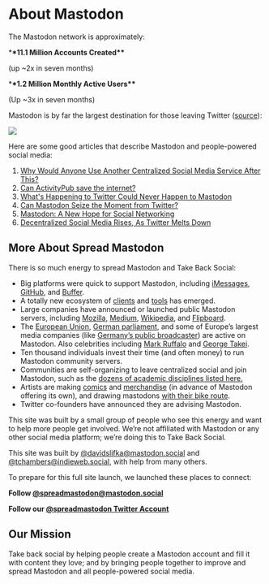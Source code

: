 # About Mastodon

The Mastodon network is approximately:

\***\*11.1 Million Accounts Created\*\***

(up ~2x in seven months)

\***\*1.2 Million Monthly Active Users\*\***

(Up ~3x in seven months)

Mastodon is by far the largest destination for those leaving Twitter ([source](https://www.deweysquare.com/wp-content/uploads/2023/03/DSG-Snapshot-of-the-Twitter-Migration-March-2023.pdf)):

![](https://lh3.googleusercontent.com/70rFpSobXNzfLBeUrxrXATBJA1ffVIW1jV18wBYD24ljnnouBl8BwTJx-v0QjzCVHnJUCZiHyqmayu6V2Amo2AMKi0b8Ete0yu653QjH2Aw5FWaL-Ej3MCxUVKIhh5vz9hRo2Y8_7KccGlHgvTkqN70)

Here are some good articles that describe Mastodon and people-powered social media:

1.  [Why Would Anyone Use Another Centralized Social Media Service After This?](https://www.techdirt.com/2022/12/21/why-would-anyone-use-another-centralized-social-media-service-after-this/)
2.  [Can ActivityPub save the internet?](https://www.theverge.com/2023/4/20/23689570/activitypub-protocol-standard-social-network)
3.  [What's Happening to Twitter Could Never Happen to Mastodon](https://www.pcmag.com/opinions/whats-happening-to-twitter-could-never-happen-to-mastodon)
4.  [Can Mastodon Seize the Moment from Twitter?](https://www.theverge.com/23658648/mastodon-ceo-twitter-interview-elon-musk-twitter)
5.  [Mastodon: A New Hope for Social Networking](https://tidbits.com/2023/01/27/mastodon-a-new-hope-for-social-networking/)
6.  [Decentralized Social Media Rises, As Twitter Melts Down](https://spectrum.ieee.org/mastodon-social-media)

## **More About Spread Mastodon**

There is so much energy to spread Mastodon and Take Back Social:

- Big platforms were quick to support Mastodon, including [iMessages](https://9to5mac.com/2023/02/16/ios-16-4-imessage-rich-previews-for-mastodon-posts/), [GitHub](https://hachyderm.io/@nova/109790530971147702), and [Buffer](https://buffer.com/resources/mastodon-scheduling/).
- A totally new ecosystem of [clients](https://joinmastodon.org/apps) and [tools](https://fediverse.party/en/tools/) has emerged.
- Large companies have announced or launched public Mastodon servers, including [Mozilla](https://blog.mozilla.org/en/mozilla/mozilla-launch-fediverse-instance-social-media-alternative/), [Medium](https://blog.medium.com/medium-embraces-mastodon-19dcb873eb11), [Wikipedia](https://wikis.world/@wikipedia), and [Flipboard](https://techcrunch.com/2023/02/28/flipboard-joins-the-fediverse-with-a-mastodon-integration-and-community-plans-for-activitypub/).
- The [European Union](https://social.network.europa.eu/@EU_Commission), [German parliament](https://social.bund.de/@Bundesregierung), and some of Europe’s largest media companies (like [Germany’s public broadcaster](https://mastodon.social/@ZDF@zdf.social)) are active on Mastodon. Also celebrities including [Mark Ruffalo](https://twitter.com/MarkRuffalo/status/1646529840542269446) and [George Takei](https://universeodon.com/@georgetakei).
- Ten thousand individuals invest their time (and often money) to run Mastodon community servers.
- Communities are self-organizing to leave centralized social and join Mastodon, such as the [dozens of academic disciplines listed here.](https://github.com/nathanlesage/academics-on-mastodon)
- Artists are making [comics](https://mstdn.social/@stux/109881951198567614) and [merchandise](https://cupoftea.social/@Whiskeyomega/109898820724424732) (in advance of Mastodon offering its own), and drawing mastodons [with their bike route](https://mastodon.social/@derekvanvliet/109699897217662033).
- Twitter co-founders have announced they are advising Mastodon.

This site was built by a small group of people who see this energy and want to help more people get involved. We’re not affiliated with Mastodon or any other social media platform; we’re doing this to Take Back Social.

This site was built by [@davidslifka@mastodon.social](https://mastodon.social/@davidslifka) and [@tchambers@indieweb.social](https://mastodon.social/@tchambers@indieweb.social), with help from many others.

To prepare for this full site launch, we launched these places to connect:

**Follow [@spreadmastodon@mastodon.social](https://mastodon.social/@spreadmastodon)**

**Follow our [@spreadmastodon Twitter Account](https://twitter.com/spreadmastodon)**

## Our Mission

Take back social by helping people create a Mastodon account and fill it with content they love; and by bringing people together to improve and spread Mastodon and all people-powered social media.
